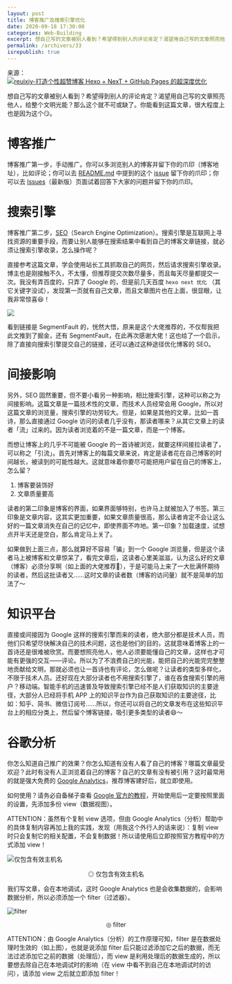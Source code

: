 ```yaml
---
layout: post
title: 博客推广及搜索引擎优化
date: 2020-09-18 17:30:00
categories: Web-Building
excerpt: 想自己写的文章被别人看到？希望得到别人的评论肯定？渴望用自己写的文章照亮他人，给整个文明光能？那么这个就不可或缺了。你能看到这篇文章，很大程度上也是因为这个😏。
permalink: /archivers/33
isrepublish: true
---
```


来源：[![reuixiy-打造个性超赞博客 Hexo + NexT + GitHub Pages 的超深度优化](https://img.shields.io/badge/reuixiy-打造个性超赞博客%20Hexo%20+%20NexT%20+%20GitHub%20Pages%20的超深度优化-brightgreen)](https://io-oi.me/tech/hexo-next-optimization/#%E5%8D%9A%E5%AE%A2%E6%8E%A8%E5%B9%BF)

想自己写的文章被别人看到？希望得到别人的评论肯定？渴望用自己写的文章照亮他人，给整个文明光能？那么这个就不可或缺了。你能看到这篇文章，很大程度上也是因为这个😏。

# 博客推广
博客推广第一步，手动推广。你可以多浏览别人的博客并留下你的爪印（博客地址），比如评论；你可以去 [README.md](https://github.com/iissnan/hexo-theme-next#live-preview) 中提到的这个 [issue](https://github.com/iissnan/hexo-theme-next/issues/119) 留下你的爪印；你可以去 [Issues](https://github.com/iissnan/hexo-theme-next/issues)（最新版）页面试着回答下大家的问题并留下你的爪印。

# 搜索引擎
博客推广第二步，[SEO](https://baike.baidu.com/item/SEO)（Search Engine Optimization）。搜索引擎是互联网上寻找资源的重要手段，而要让别人能够在搜索结果中看到自己的博客文章链接，就必须让搜索引擎收录，怎么操作呢？

直接参考这篇文章，学会使用站长工具抓取自己的网页，然后请求搜索引擎收录。博主也是刚接触不久，不太懂，但推荐提交次数尽量多，而且每天尽量都提交一次。我没有弄百度的，只弄了 Google 的，但是前几天百度 ```hexo next 优化``` （其它关键字没试），发现第一页就有自己文章，而且文章图片也在上面，很显眼，让我非常惊喜😆！

![](https://io-oi.me/images/hexo-next-optimization-3.jpg)

看到链接是 SegmentFault 的，恍然大悟，原来是这个大佬推荐的，不仅帮我把此文推到了掘金，还有 SegmentFault，在此再次感谢大佬！这也给了一个启示，除了直接向搜索引擎提交自己的链接，还可以通过这种途径优化博客的 SEO。

# 间接影响
另外，SEO 固然重要，但不要小看另一种影响，相比搜索引擎，这种可以称之为间接影响。这篇文章是一篇技术性的文章，而技术人员经常会用 Google，所以对这篇文章的浏览量，搜索引擎的功劳较大。但是，如果是其他的文章，比如一首诗，那么直接通过 Google 访问的读者几乎没有，那读者哪来？从其它文章上的读者「流」过来的。因为读者浏览着的不是一篇文章，而是一个博客。

而想让博客上的几乎不可能被 Google 的一首诗被浏览，就要这样间接拉读者了，可以称之「引流」。首先对博客上的每篇文章来说，肯定是读者花在自己博客的时间越长，被读到的可能性越大。这就意味着你要尽可能把用户留在自己的博客上，怎么留？

1. 博客要装饰好
2. 文章质量要高

读者的第二印象是博客的界面，如果界面够特别，也许马上就被加入了书签。第三印象是文章内容，这其实更加重要，如果文章质量很高，那么读者肯定不会让这么好的一篇文章消失在自己的记忆中，即使界面不咋地。第一印象？加载速度，试想点开半天还是空白，那么肯定马上关了。

如果做到上面三点，那么就算好不容易「骗」到一个 Google 浏览量，但是这个读者马上被博客和文章惊呆了，看完文章后，这读者心里美滋滋，认为这么好的文章（博客）必须分享啊（如上面的大佬推荐🌚），于是可能马上来了一大批满怀期待的读者，然后这批读者又……这时文章的读者数（博客的访问量）就不是简单的加法了～

# 知识平台
直接或间接因为 Google 这样的搜索引擎而来的读者，绝大部分都是技术人员，而他们只希望尽快解决自己的技术问题，这也是他们的目的，这就意味着博客上的一首诗还是很难被欣赏。而要想照亮他人，他人必须要能懂自己的文章，这样也才可能有更强的交互——评论。所以为了不浪费自己的光能，能把自己的光能完完整整地贡献给文明，那就必须也让一首诗也有评论，怎么做呢？让读者的类型多样化，不限于技术人员。还好现在大部分读者也不用搜索引擎了，谁在吞食搜索引擎的用户？移动端。智能手机的迅速普及导致搜索引擎已经不是人们获取知识的主要途径，大部分人已经将手机 APP 上的知识平台作为自己获取知识的主要途径，比如：知乎、简书、微信订阅号……所以，你还可以将自己的文章发布在这些知识平台上的相应分类上，然后留个博客链接，吸引更多类型的读者😄～

# 谷歌分析
你怎么知道自己推广的效果？你怎么知道有没有人看了自己的博客？哪篇文章最受欢迎？此时有没有人正浏览着自己的博客？自己的文章有没有被引用？这时最常用的就是强大免费的 [Google Analytics](https://analytics.google.com/)，推荐博客建好后，就立即使用。

如何使用？请务必自备梯子查看 [Google 官方的教程](https://analytics.google.com/analytics/academy/course/6)，开始使用后一定要按照里面的设置，先添加多份 view（数据视图）。

ATTENTION：虽然有个复制 view 选项，但由 Google Analytics（分析）帮助中的具体复制内容再加上我的实践，发现（用我这个外行人的话来说）：复制 view 时只会复制它的相关配置，不会复制数据！所以请使用后立即按照官方教程中的方式添加 view！

![仅包含有效主机名](https://io-oi.me/images/google-analytics-filter.png)
<center>◎ 仅包含有效主机名</center>

我们写文章，会在本地调试，这时 Google Analytics 也是会收集数据的，会影响数据分析，所以必须添加一个 filter（过滤器）。

![filter](https://io-oi.me/images/google-analytics.png)
<center>◎ filter</center>

ATTENTION：由 Google Analytics（分析）的工作原理可知，filter 是在数据处理时生效的（如上图），也就是说添加 filter 后只能过滤添加它之后的数据，而无法过滤添加它之前的数据（处理后），而 view 是利用处理后的数据生成的，所以要想去除自己在本地调试时的影响（在 view 中看不到自己在本地调试时的访问），请添加 view 之后就立即添加 filter！